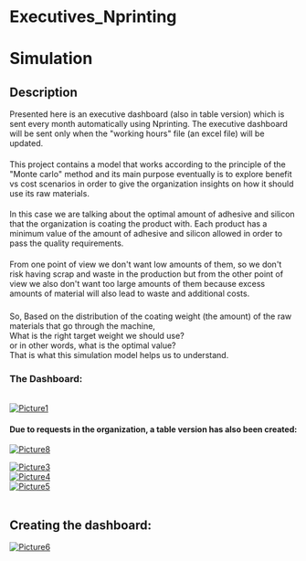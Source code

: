 # Executives_Nprinting

# Simulation



<h2>Description</h2>
Presented here is an executive dashboard (also in table version) which is sent every month automatically using Nprinting. 
The executive dashboard will be sent only when the "working hours" file (an excel file) will be updated.
<h4></h4>
This project contains a model that works according to the principle of the "Monte carlo" method and its main purpose eventually is to explore benefit vs cost scenarios in order to give the organization insights on how it should use its raw materials.
<h4></h4>
In this case we are talking about the optimal amount of adhesive and silicon that the organization is coating the product with.
Each product has a minimum value of the amount of adhesive and silicon allowed in order to pass the quality requirements.
<h4></h4>
From one point of view we don't want low amounts of them, so we don't risk having scrap and waste in the production but from the other point of view we also don't want too large amounts of them because excess amounts of material will also lead to waste and additional costs.
<h3></h3>
So, Based on the distribution of the coating weight (the amount) of the raw materials that go through the machine,<br />
What is the right target weight we should use? <br />
or in other words, what is the optimal value? <br />
That is what this simulation model helps us to understand.

<br />
<h3>The Dashboard:</h3>
<br />
<a href="https://ibb.co/M5fjML2"><img src="https://i.ibb.co/1JMp8xv/Picture1.png" alt="Picture1" border="0"></a><br />

<h4>Due to requests in the organization, a table version has also been created:</h4>

<a href="https://ibb.co/xgYdmPX"><img src="https://i.ibb.co/xgYdmPX/Picture8.png" alt="Picture8" border="0"></a><br />

<a href="https://imgbb.com/"><img src="https://i.ibb.co/NYq6TLv/Picture3.png" alt="Picture3" border="0"></a><br />
<a href="https://imgbb.com/"><img src="https://i.ibb.co/dmVQSrb/Picture4.png" alt="Picture4" border="0"></a><br />
<a href="https://imgbb.com/"><img src="https://i.ibb.co/KNWHnvt/Picture5.png" alt="Picture5" border="0"></a><br />
<br />
<h2>Creating the dashboard:</h2>
<a href="https://ibb.co/vmHZv3K"><img src="https://i.ibb.co/FJKgq5j/Picture6.png" alt="Picture6" border="0"></a>
<!--
 ```diff
- text in red
+ text in green
! text in orange
# text in gray
@@ text in purple (and bold)@@
```
--!>
